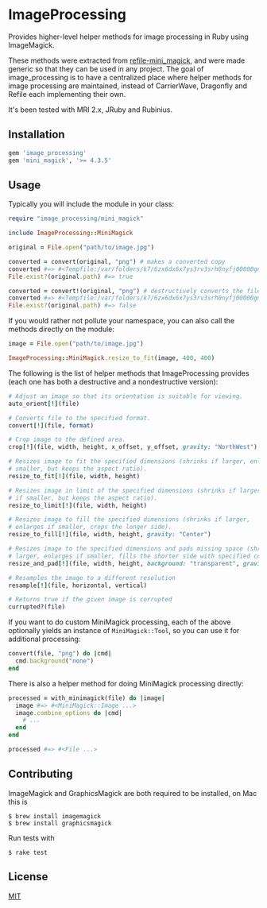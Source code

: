 # ImageProcessing

Provides higher-level helper methods for image processing in Ruby using
ImageMagick.

These methods were extracted from [refile-mini_magick], and were made generic so
that they can be used in any project. The goal of image_processing is to have a
centralized place where helper methods for image processing are maintained,
instead of CarrierWave, Dragonfly and Refile each implementing their own.

It's been tested with MRI 2.x, JRuby and Rubinius.

## Installation

```ruby
gem 'image_processing'
gem 'mini_magick', '>= 4.3.5'
```

## Usage

Typically you will include the module in your class:

```rb
require "image_processing/mini_magick"

include ImageProcessing::MiniMagick

original = File.open("path/to/image.jpg")

converted = convert(original, "png") # makes a converted copy
converted #=> #<Tempfile:/var/folders/k7/6zx6dx6x7ys3rv3srh0nyfj00000gn/T/mini_magick20151003-23030-9e1vjz.png (closed)>
File.exist?(original.path) #=> true

converted = convert!(original, "png") # destructively converts the file
converted #=> #<Tempfile:/var/folders/k7/6zx6dx6x7ys3rv3srh0nyfj00000gn/T/mini_magick20151003-23030-9e1vjz.png (closed)>
File.exist?(original.path) #=> false
```

If you would rather not pollute your namespace, you can also call the methods
directly on the module:

```rb
image = File.open("path/to/image.jpg")

ImageProcessing::MiniMagick.resize_to_fit(image, 400, 400)
```

The following is the list of helper methods that ImageProcessing provides (each
one has both a destructive and a nondestructive version):

```rb
# Adjust an image so that its orientation is suitable for viewing.
auto_orient[!](file)

# Converts file to the specified format.
convert[!](file, format)

# Crop image to the defined area.
crop[!](file, width, height, x_offset, y_offset, gravity: "NorthWest")

# Resizes image to fit the specified dimensions (shrinks if larger, enlarges if
# smaller, but keeps the aspect ratio).
resize_to_fit[!](file, width, height)

# Resizes image in limit of the specified dimensions (shrinks if larger, keeps
# if smaller, but keeps the aspect ratio).
resize_to_limit[!](file, width, height)

# Resizes image to fill the specified dimensions (shrinks if larger,
# enlarges if smaller, crops the longer side).
resize_to_fill[!](file, width, height, gravity: "Center")

# Resizes image to the specified dimensions and pads missing space (shrinks if
# larger, enlarges if smaller, fills the shorter side with specified color).
resize_and_pad[!](file, width, height, background: "transparent", gravity: "Center")

# Resamples the image to a different resolution
resample[!](file, horizontal, vertical)

# Returns true if the given image is corrupted
currupted?(file)
```

If you want to do custom MiniMagick processing, each of the above optionally
yields an instance of `MiniMagick::Tool`, so you can use it for additional
processing:

```rb
convert(file, "png") do |cmd|
  cmd.background("none")
end
```

There is also a helper method for doing MiniMagick processing directly:

```rb
processed = with_minimagick(file) do |image|
  image #=> #<MiniMagick::Image ...>
  image.combine_options do |cmd|
    # ...
  end
end

processed #=> #<File ...>
```

## Contributing

ImageMagick and GraphicsMagick are both required to be installed, on Mac this is

```
$ brew install imagemagick
$ brew install graphicsmagick
```

Run tests with

```
$ rake test
```

## License

[MIT](LICENSE.txt)

[refile-mini_magick]: https://github.com/refile/refile-mini_magick
